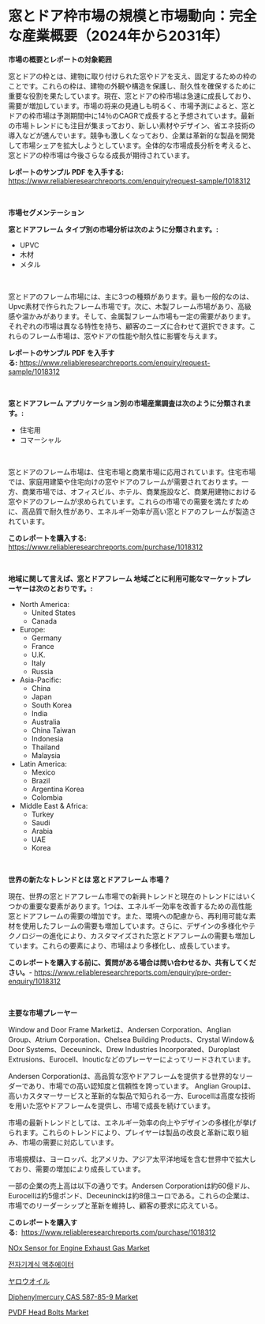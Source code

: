 <p><h1>窓とドア枠市場の規模と市場動向：完全な産業概要（2024年から2031年）</h1></p><p><strong>市場の概要とレポートの対象範囲</strong></p>
<p><p>窓とドアの枠とは、建物に取り付けられた窓やドアを支え、固定するための枠のことです。これらの枠は、建物の外観や構造を保護し、耐久性を確保するために重要な役割を果たしています。現在、窓とドアの枠市場は急速に成長しており、需要が増加しています。市場の将来の見通しも明るく、市場予測によると、窓とドアの枠市場は予測期間中に14％のCAGRで成長すると予想されています。最新の市場トレンドにも注目が集まっており、新しい素材やデザイン、省エネ技術の導入などが進んでいます。競争も激しくなっており、企業は革新的な製品を開発して市場シェアを拡大しようとしています。全体的な市場成長分析を考えると、窓とドアの枠市場は今後さらなる成長が期待されています。</p></p>
<p><strong>レポートのサンプル PDF を入手する:</strong> <a href="https://www.reliableresearchreports.com/enquiry/request-sample/1018312">https://www.reliableresearchreports.com/enquiry/request-sample/1018312</a></p>
<p>&nbsp;</p>
<p><strong>市場セグメンテーション</strong></p>
<p><strong>窓とドアフレーム タイプ別の市場分析は次のように分類されます。:</strong></p>
<p><ul><li>UPVC</li><li>木材</li><li>メタル</li></ul></p>
<p>&nbsp;</p>
<p><p>窓とドアのフレーム市場には、主に3つの種類があります。最も一般的なのは、Upvc素材で作られたフレーム市場です。次に、木製フレーム市場があり、高級感や温かみがあります。そして、金属製フレーム市場も一定の需要があります。それぞれの市場は異なる特性を持ち、顧客のニーズに合わせて選択できます。これらのフレーム市場は、窓やドアの性能や耐久性に影響を与えます。</p></p>
<p><strong>レポートのサンプル PDF を入手する:</strong>&nbsp;<a href="https://www.reliableresearchreports.com/enquiry/request-sample/1018312">https://www.reliableresearchreports.com/enquiry/request-sample/1018312</a></p>
<p>&nbsp;</p>
<p><strong> 窓とドアフレーム アプリケーション別の市場産業調査は次のように分類されます。:</strong></p>
<p><ul><li>住宅用</li><li>コマーシャル</li></ul></p>
<p>&nbsp;</p>
<p><p>窓とドアのフレーム市場は、住宅市場と商業市場に応用されています。住宅市場では、家庭用建築や住宅向けの窓やドアのフレームが需要されております。一方、商業市場では、オフィスビル、ホテル、商業施設など、商業用建物における窓やドアのフレームが求められています。これらの市場での需要を満たすために、高品質で耐久性があり、エネルギー効率が高い窓とドアのフレームが製造されています。</p></p>
<p><strong>このレポートを購入する:</strong>&nbsp; <a href="https://www.reliableresearchreports.com/purchase/1018312">https://www.reliableresearchreports.com/purchase/1018312</a></p>
<p>&nbsp;</p>
<p><strong>地域に関して言えば、窓とドアフレーム 地域ごとに利用可能なマーケットプレーヤーは次のとおりです。:</strong></p>
<p><ul>
    <li>
        North America:
        <ul>
            <li>United States</li>
            <li>Canada</li>
        </ul>
    </li>
    <li>
        Europe:
        <ul>
            <li>Germany</li>
            <li>France</li>
            <li>U.K.</li>
            <li>Italy</li>
            <li>Russia</li>
        </ul>
    </li>
    <li>
        Asia-Pacific:
        <ul>
            <li>China</li>
            <li>Japan</li>
            <li>South Korea</li>
            <li>India</li>
            <li>Australia</li>
            <li>China Taiwan</li>
            <li>Indonesia</li>
            <li>Thailand</li>
            <li>Malaysia</li>
        </ul>
    </li>
    <li>
        Latin America:
        <ul>
            <li>Mexico</li>
            <li>Brazil</li>
            <li>Argentina Korea</li>
            <li>Colombia</li>
        </ul>
    </li>
    <li>
        Middle East & Africa:
        <ul>
            <li>Turkey</li>
            <li>Saudi</li>
            <li>Arabia</li>
            <li>UAE</li>
            <li>Korea</li>
        </ul>
    </li>
    </ul></p>
<p>&nbsp;</p>
<p><strong>世界の新たなトレンドとは 窓とドアフレーム 市場？</strong></p>
<p><p>現在、世界の窓とドアフレーム市場での新興トレンドと現在のトレンドにはいくつかの重要な要素があります。1つは、エネルギー効率を改善するための高性能窓とドアフレームの需要の増加です。また、環境への配慮から、再利用可能な素材を使用したフレームの需要も増加しています。さらに、デザインの多様化やテクノロジーの進化により、カスタマイズされた窓とドアフレームの需要も増加しています。これらの要素により、市場はより多様化し、成長しています。</p></p>
<p><strong>このレポートを購入する前に、質問がある場合は問い合わせるか、共有してください。</strong>- <a href="https://www.reliableresearchreports.com/enquiry/pre-order-enquiry/1018312">https://www.reliableresearchreports.com/enquiry/pre-order-enquiry/1018312</a></p>
<p>&nbsp;</p>
<p><strong>主要な市場プレーヤー</strong></p>
<p><p>Window and Door Frame Marketは、Andersen Corporation、Anglian Group、Atrium Corporation、Chelsea Building Products、Crystal Window＆Door Systems、Deceuninck、Drew Industries Incorporated、Duroplast Extrusions、Eurocell、Inouticなどのプレーヤーによってリードされています。</p><p>Andersen Corporationは、高品質な窓やドアフレームを提供する世界的なリーダーであり、市場での高い認知度と信頼性を誇っています。 Anglian Groupは、高いカスタマーサービスと革新的な製品で知られる一方、Eurocellは高度な技術を用いた窓やドアフレームを提供し、市場で成長を続けています。</p><p>市場の最新トレンドとしては、エネルギー効率の向上やデザインの多様化が挙げられます。これらのトレンドにより、プレイヤーは製品の改良と革新に取り組み、市場の需要に対応しています。</p><p>市場規模は、ヨーロッパ、北アメリカ、アジア太平洋地域を含む世界中で拡大しており、需要の増加により成長しています。</p><p>一部の企業の売上高は以下の通りです。Andersen Corporationは約60億ドル、Eurocellは約5億ポンド、Deceuninckは約8億ユーロである。これらの企業は、市場でのリーダーシップと革新を維持し、顧客の要求に応えている。</p></p>
<p><strong>このレポートを購入する:</strong>&nbsp;&nbsp;<a href="https://www.reliableresearchreports.com/purchase/1018312">https://www.reliableresearchreports.com/purchase/1018312</a></p>
<p><p><a href="https://github.com/Sherrillcrooksxa8i18ucf2m/Market-Research-Report-List-1/blob/main/nox-sensor-for-engine-exhaust-gas-market.md">NOx Sensor for Engine Exhaust Gas Market</a></p><p><a href="https://medium.com/@el_crea/%EC%A0%84%EA%B8%B0%EA%B8%B0%EA%B3%84-%EC%95%A1%EC%B6%94%EC%97%90%EC%9D%B4%ED%84%B0-%EC%8B%9C%EC%9E%A5%EC%9D%80-%EC%8B%9C%EC%9E%A5-%EC%A0%90%EC%9C%A0%EC%9C%A8-%ED%81%AC%EA%B8%B0-%EB%B0%8F-2031%EB%85%84%EA%B9%8C%EC%A7%80%EC%9D%98-%EC%98%88%EC%83%81-%EC%98%88%EC%B8%A1%EC%97%90-%EC%B4%88%EC%A0%90%EC%9D%84-%EB%A7%9E%EC%B6%A5%EB%8B%88%EB%8B%A4-f691047e0674">전자기계식 액추에이터</a></p><p><a href="https://medium.com/@leonstoltrtenberg89/%E3%83%A4%E3%83%AD%E3%83%BC%E3%82%AA%E3%82%A4%E3%83%AB%E5%B8%82%E5%A0%B4%E3%81%AE%E3%82%B5%E3%82%A4%E3%82%BA-%E5%B8%82%E5%A0%B4%E5%B1%95%E6%9C%9B%E3%81%A8%E5%B8%82%E5%A0%B4%E4%BA%88%E6%B8%AC-2024%E5%B9%B4%E3%81%8B%E3%82%892031%E5%B9%B4-df467674584c">ヤロウオイル</a></p><p><a href="https://view.publitas.com/reportprime-1/diphenylmercury-cas-587-85-9-market-size-reflecting-a-forecast-till-2030-market-by-type-by-application-and-by-geography/">Diphenylmercury CAS 587-85-9 Market</a></p><p><a href="https://lydian-appliance-61d.notion.site/Insights-into-PVDF-Head-Bolts-Market-Size-Analysing-Market-Share-Trends-and-Growth-from-2024-to-2-d0394be977ae4300a1064574a9beccf9">PVDF Head Bolts Market</a></p></p>